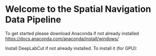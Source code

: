 # Welcome to the Spatial Navigation Data Pipeline
To get started please download Anaconda if not already installed   
https://docs.anaconda.com/anaconda/install/windows/ 

Install DeepLabCut if not already installed. To install it (for GPU): 
